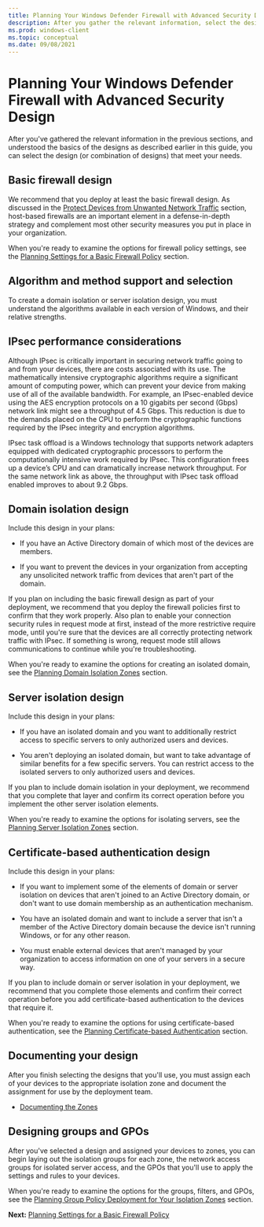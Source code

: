 ```yaml
---
title: Planning Your Windows Defender Firewall with Advanced Security Design 
description: After you gather the relevant information, select the design or combination of designs for Windows Defender Firewall with Advanced Security in your environment.
ms.prod: windows-client
ms.topic: conceptual
ms.date: 09/08/2021
---
```


# Planning Your Windows Defender Firewall with Advanced Security Design


After you've gathered the relevant information in the previous sections, and understood the basics of the designs as described earlier in this guide, you can select the design (or combination of designs) that meet your needs.

## Basic firewall design

We recommend that you deploy at least the basic firewall design. As discussed in the [Protect Devices from Unwanted Network Traffic](protect-devices-from-unwanted-network-traffic.md) section, host-based firewalls are an important element in a defense-in-depth strategy and complement most other security measures you put in place in your organization.

When you're ready to examine the options for firewall policy settings, see the [Planning Settings for a Basic Firewall Policy](planning-settings-for-a-basic-firewall-policy.md) section.

## Algorithm and method support and selection

To create a domain isolation or server isolation design, you must understand the algorithms available in each version of Windows, and their relative strengths.

## IPsec performance considerations

Although IPsec is critically important in securing network traffic going to and from your devices, there are costs associated with its use. The mathematically intensive cryptographic algorithms require a significant amount of computing power, which can prevent your device from making use of all of the available bandwidth. For example, an IPsec-enabled device using the AES encryption protocols on a 10 gigabits per second (Gbps) network link might see a throughput of 4.5 Gbps. This reduction is due to the demands placed on the CPU to perform the cryptographic functions required by the IPsec integrity and encryption algorithms.

IPsec task offload is a Windows technology that supports network adapters equipped with dedicated cryptographic processors to perform the computationally intensive work required by IPsec. This configuration frees up a device’s CPU and can dramatically increase network throughput. For the same network link as above, the throughput with IPsec task offload enabled improves to about 9.2 Gbps.

## Domain isolation design


Include this design in your plans:

-   If you have an Active Directory domain of which most of the devices are members.

-   If you want to prevent the devices in your organization from accepting any unsolicited network traffic from devices that aren't part of the domain.

If you plan on including the basic firewall design as part of your deployment, we recommend that you deploy the firewall policies first to confirm that they work properly. Also plan to enable your connection security rules in request mode at first, instead of the more restrictive require mode, until you're sure that the devices are all correctly protecting network traffic with IPsec. If something is wrong, request mode still allows communications to continue while you're troubleshooting.

When you're ready to examine the options for creating an isolated domain, see the [Planning Domain Isolation Zones](planning-domain-isolation-zones.md) section.

## Server isolation design


Include this design in your plans:

-   If you have an isolated domain and you want to additionally restrict access to specific servers to only authorized users and devices.

-   You aren't deploying an isolated domain, but want to take advantage of similar benefits for a few specific servers. You can restrict access to the isolated servers to only authorized users and devices.

If you plan to include domain isolation in your deployment, we recommend that you complete that layer and confirm its correct operation before you implement the other server isolation elements.

When you're ready to examine the options for isolating servers, see the [Planning Server Isolation Zones](planning-server-isolation-zones.md) section.

## Certificate-based authentication design


Include this design in your plans:

-   If you want to implement some of the elements of domain or server isolation on devices that aren't joined to an Active Directory domain, or don't want to use domain membership as an authentication mechanism.

-   You have an isolated domain and want to include a server that isn't a member of the Active Directory domain because the device isn't running Windows, or for any other reason.

-   You must enable external devices that aren't managed by your organization to access information on one of your servers in a secure way.

If you plan to include domain or server isolation in your deployment, we recommend that you complete those elements and confirm their correct operation before you add certificate-based authentication to the devices that require it.

When you're ready to examine the options for using certificate-based authentication, see the [Planning Certificate-based Authentication](planning-certificate-based-authentication.md) section.

## Documenting your design

After you finish selecting the designs that you'll use, you must assign each of your devices to the appropriate isolation zone and document the assignment for use by the deployment team.

-   [Documenting the Zones](documenting-the-zones.md)

## Designing groups and GPOs


After you've selected a design and assigned your devices to zones, you can begin laying out the isolation groups for each zone, the network access groups for isolated server access, and the GPOs that you'll use to apply the settings and rules to your devices.

When you're ready to examine the options for the groups, filters, and GPOs, see the [Planning Group Policy Deployment for Your Isolation Zones](planning-group-policy-deployment-for-your-isolation-zones.md) section.

**Next:** [Planning Settings for a Basic Firewall Policy](planning-settings-for-a-basic-firewall-policy.md)
